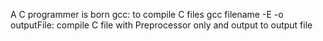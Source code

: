 A C programmer is born
gcc: to compile C files
gcc filename -E -o outputFile: compile C file with Preprocessor only and output to output file
